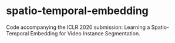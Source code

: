 # spatio-temporal-embedding
Code accompanying the ICLR 2020 submission: Learning a Spatio-Temporal Embedding for Video Instance Segmentation.
